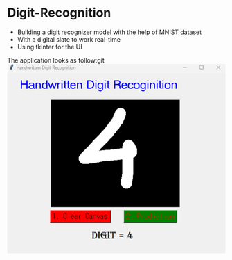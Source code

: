 # Digit-Recognition
- Building a digit recognizer model with the help of MNIST dataset
- With a digital slate to work real-time
- Using tkinter for the UI

The application looks as follow:git 
![tkinter app](images/image.png)
